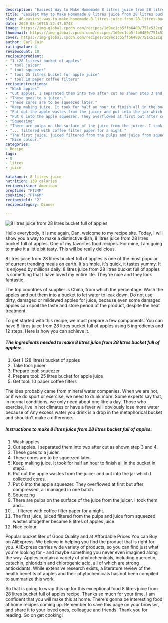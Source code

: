 ```yaml
---
description: "Easiest Way to Make Homemade 8 litres juice from 28 litres bucket full of apples"
title: "Easiest Way to Make Homemade 8 litres juice from 28 litres bucket full of apples"
slug: 46-easiest-way-to-make-homemade-8-litres-juice-from-28-litres-bucket-full-of-apples
date: 2020-08-16T15:52:47.074Z
image: https://img-global.cpcdn.com/recipes/1d9ec1cb5ffb6480/751x532cq70/8-litres-juice-from-28-litres-bucket-full-of-apples-recipe-main-photo.jpg
thumbnail: https://img-global.cpcdn.com/recipes/1d9ec1cb5ffb6480/751x532cq70/8-litres-juice-from-28-litres-bucket-full-of-apples-recipe-main-photo.jpg
cover: https://img-global.cpcdn.com/recipes/1d9ec1cb5ffb6480/751x532cq70/8-litres-juice-from-28-litres-bucket-full-of-apples-recipe-main-photo.jpg
author: Earl Cain
ratingvalue: 4
reviewcount: 10
recipeingredient:
- "1 (28 litres) bucket of apples"
- " tool juicer"
- " tool squeezer"
- " tool 25 litres bucket for apple juice"
- " tool 10 paper coffee filters"
recipeinstructions:
- "Wash apples"
- "Cut apples. I separated them into two after cut as shown step 3 and 4."
- "These goes to a juicer."
- "These cores are to be squeezed later."
- "Keep making juice. It took for half an hour to finish all in the bucket in step3."
- "Put out the apple wastes from the juicer and put into the jar which I collected cores."
- "Put 6 into the apple squeezer. They overflowed at first but after compressed, all managed in one batch."
- "Squeezing"
- "There are pulps on the surface of the juice from the juicer. I took them and..."
- "... filtered with coffee filter paper for a night."
- "The first juice, juiced filtered from the pulps and juice from squeezed wastes altogether became 8 litres of apples juice."
- "Nice colour."
categories:
- Recipe
tags:
- 8
- litres
- juice

katakunci: 8 litres juice 
nutrition: 139 calories
recipecuisine: American
preptime: "PT24M"
cooktime: "PT46M"
recipeyield: "2"
recipecategory: Dinner

---
```



![8 litres juice from 28 litres bucket full of apples](https://img-global.cpcdn.com/recipes/1d9ec1cb5ffb6480/751x532cq70/8-litres-juice-from-28-litres-bucket-full-of-apples-recipe-main-photo.jpg)

Hello everybody, it is me again, Dan, welcome to my recipe site. Today, I will show you a way to make a distinctive dish, 8 litres juice from 28 litres bucket full of apples. One of my favorites food recipes. For mine, I am going to make it a little bit tasty. This will be really delicious.

8 litres juice from 28 litres bucket full of apples is one of the most popular of current trending meals on earth. It's simple, it's quick, it tastes yummy. It is enjoyed by millions daily. 8 litres juice from 28 litres bucket full of apples is something that I have loved my entire life. They're nice and they look fantastic.

The top countries of supplier is China, from which the percentage. Wash the apples and put them into a bucket to let water to leak down. Do not use dirty, damaged or mildewed apples for juice, because even some damaged apples can spoil the taste and store period of the product, despite the heat treatment.


To get started with this recipe, we must prepare a few components. You can have 8 litres juice from 28 litres bucket full of apples using 5 ingredients and 12 steps. Here is how you can achieve it.

<!--inarticleads1-->

##### The ingredients needed to make 8 litres juice from 28 litres bucket full of apples:

1. Get 1 (28 litres) bucket of apples
1. Take  tool: juicer
1. Prepare  tool: squeezer
1. Prepare  tool: 25 litres bucket for apple juice
1. Get  tool: 10 paper coffee filters


The idea probably came from mineral water companies. When we are hot, or if we do sport or exercise, we need to drink more. Some experts say that, in normal conditions, we only need about one litre a day. Those who exercise, live in hot climates or have a fever will obviously lose more water because of Any excess water you drink is a drop in the metaphorical bucket and shouldn&#39;t make a difference. 

<!--inarticleads2-->

##### Instructions to make 8 litres juice from 28 litres bucket full of apples:

1. Wash apples
1. Cut apples. I separated them into two after cut as shown step 3 and 4.
1. These goes to a juicer.
1. These cores are to be squeezed later.
1. Keep making juice. It took for half an hour to finish all in the bucket in step3.
1. Put out the apple wastes from the juicer and put into the jar which I collected cores.
1. Put 6 into the apple squeezer. They overflowed at first but after compressed, all managed in one batch.
1. Squeezing
1. There are pulps on the surface of the juice from the juicer. I took them and...
1. ... filtered with coffee filter paper for a night.
1. The first juice, juiced filtered from the pulps and juice from squeezed wastes altogether became 8 litres of apples juice.
1. Nice colour.


Popular bucket liter of Good Quality and at Affordable Prices You can Buy on AliExpress. We believe in helping you find the product that is right for you. AliExpress carries wide variety of products, so you can find just what you&#39;re looking for - and maybe something you never even imagined along the way. Apples contain a variety of phytochemicals, including quercetin, catechin, phloridzin and chlorogenic acid, all of which are strong antioxidants. While extensive research exists, a literature review of the health benefits of apples and their phytochemicals has not been compiled to summarize this work. 

So that is going to wrap this up for this exceptional food 8 litres juice from 28 litres bucket full of apples recipe. Thanks so much for your time. I am confident that you will make this at home. There's gonna be interesting food at home recipes coming up. Remember to save this page on your browser, and share it to your loved ones, colleague and friends. Thank you for reading. Go on get cooking!
